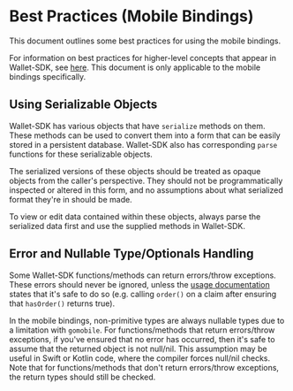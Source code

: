 # Best Practices (Mobile Bindings)

This document outlines some best practices for using the mobile bindings.

For information on best practices for higher-level concepts that appear in Wallet-SDK,
see [here](../docs/bestpractices.md). This document is only applicable to the mobile bindings specifically.

## Using Serializable Objects

Wallet-SDK has various objects that have `serialize` methods on them. These methods can be used to convert them into a
form that can be easily stored in a persistent database. Wallet-SDK also has corresponding `parse` functions for
these serializable objects.

The serialized versions of these objects should be treated as opaque objects from the caller's perspective.
They should not be programmatically inspected or altered in this form, and no assumptions about what serialized format
they're in should be made.

To view or edit data contained within these objects, always parse the serialized data first and use the supplied methods
in Wallet-SDK.

## Error and Nullable Type/Optionals Handling

Some Wallet-SDK functions/methods can return errors/throw exceptions. These errors should never be ignored, unless
the [usage documentation](usage.md) states that it's safe to do so (e.g. calling `order()` on a claim after
ensuring that `hasOrder()` returns true).

In the mobile bindings, non-primitive types are always nullable types due to a limitation with `gomobile`.
For functions/methods that return errors/throw exceptions, if you've ensured that no error has occurred, then it's
safe to assume that the returned object is not null/nil.
This assumption may be useful in Swift or Kotlin code, where the compiler forces null/nil checks.
Note that for functions/methods that don't return errors/throw exceptions, the return types should still be checked.
